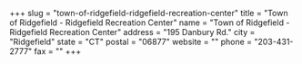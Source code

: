 +++
slug = "town-of-ridgefield-ridgefield-recreation-center"
title = "Town of Ridgefield - Ridgefield Recreation Center"
name = "Town of Ridgefield - Ridgefield Recreation Center"
address = "195 Danbury Rd."
city = "Ridgefield"
state = "CT"
postal = "06877"
website = ""
phone = "203-431-2777"
fax = ""
+++
